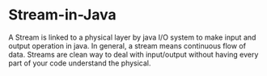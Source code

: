 # Stream-in-Java
A Stream is linked to a physical layer by java I/O system to make input and output operation in java. In general, a stream means continuous flow of data. Streams are clean way to deal with input/output without having every part of your code understand the physical.
